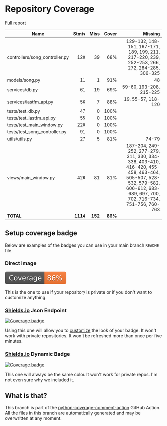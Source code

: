 # Repository Coverage

[Full report](https://htmlpreview.github.io/?https://github.com/stephendwillson/Guitar-Parts/blob/python-coverage-comment-action-data/htmlcov/index.html)

| Name                            |    Stmts |     Miss |   Cover |   Missing |
|-------------------------------- | -------: | -------: | ------: | --------: |
| controllers/song\_controller.py |      120 |       39 |     68% |129-132, 148-151, 167-171, 189, 199, 211, 217-220, 239, 252-253, 266, 272, 284-285, 306-325 |
| models/song.py                  |       11 |        1 |     91% |        48 |
| services/db.py                  |       61 |       19 |     69% |59-60, 193-208, 215-225 |
| services/lastfm\_api.py         |       56 |        7 |     88% |19, 55-57, 118-120 |
| tests/test\_db.py               |       47 |        0 |    100% |           |
| tests/test\_lastfm\_api.py      |       55 |        0 |    100% |           |
| tests/test\_main\_window.py     |      220 |        0 |    100% |           |
| tests/test\_song\_controller.py |       91 |        0 |    100% |           |
| utils/utils.py                  |       27 |        5 |     81% |     74-79 |
| views/main\_window.py           |      426 |       81 |     81% |187-204, 249-252, 277-279, 311, 330, 334-338, 403-410, 416-420, 455-458, 463-464, 505-507, 528-532, 579-582, 606-612, 683-689, 697, 700, 702, 716-734, 751-756, 760-763 |
|                       **TOTAL** | **1114** |  **152** | **86%** |           |


## Setup coverage badge

Below are examples of the badges you can use in your main branch `README` file.

### Direct image

[![Coverage badge](https://raw.githubusercontent.com/stephendwillson/Guitar-Parts/python-coverage-comment-action-data/badge.svg)](https://htmlpreview.github.io/?https://github.com/stephendwillson/Guitar-Parts/blob/python-coverage-comment-action-data/htmlcov/index.html)

This is the one to use if your repository is private or if you don't want to customize anything.

### [Shields.io](https://shields.io) Json Endpoint

[![Coverage badge](https://img.shields.io/endpoint?url=https://raw.githubusercontent.com/stephendwillson/Guitar-Parts/python-coverage-comment-action-data/endpoint.json)](https://htmlpreview.github.io/?https://github.com/stephendwillson/Guitar-Parts/blob/python-coverage-comment-action-data/htmlcov/index.html)

Using this one will allow you to [customize](https://shields.io/endpoint) the look of your badge.
It won't work with private repositories. It won't be refreshed more than once per five minutes.

### [Shields.io](https://shields.io) Dynamic Badge

[![Coverage badge](https://img.shields.io/badge/dynamic/json?color=brightgreen&label=coverage&query=%24.message&url=https%3A%2F%2Fraw.githubusercontent.com%2Fstephendwillson%2FGuitar-Parts%2Fpython-coverage-comment-action-data%2Fendpoint.json)](https://htmlpreview.github.io/?https://github.com/stephendwillson/Guitar-Parts/blob/python-coverage-comment-action-data/htmlcov/index.html)

This one will always be the same color. It won't work for private repos. I'm not even sure why we included it.

## What is that?

This branch is part of the
[python-coverage-comment-action](https://github.com/marketplace/actions/python-coverage-comment)
GitHub Action. All the files in this branch are automatically generated and may be
overwritten at any moment.